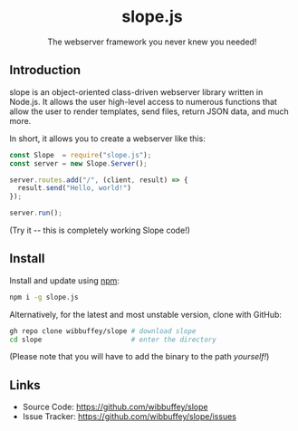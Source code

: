 <h1 align="center">slope.js</h1>
<p align="center">The webserver framework you never knew you needed!</p>

## Introduction

slope is an object-oriented class-driven webserver library written in Node.js. It allows the user high-level access to numerous functions that allow the user to render templates, send files, return JSON data, and much more.

In short, it allows you to create a webserver like this:

```javascript
const Slope  = require("slope.js");
const server = new Slope.Server();

server.routes.add("/", (client, result) => {
  result.send("Hello, world!")
});

server.run();
```

(Try it -- this is completely working Slope code!)

## Install

Install and update using [npm](https://npmjs.org):

```sh
npm i -g slope.js
```

Alternatively, for the latest and most unstable version, clone with GitHub:

```sh
gh repo clone wibbuffey/slope # download slope
cd slope                      # enter the directory
```

(Please note that you will have to add the binary to the path *yourself!*)

## Links

- Source Code: https://github.com/wibbuffey/slope
- Issue Tracker: https://github.com/wibbuffey/slope/issues
